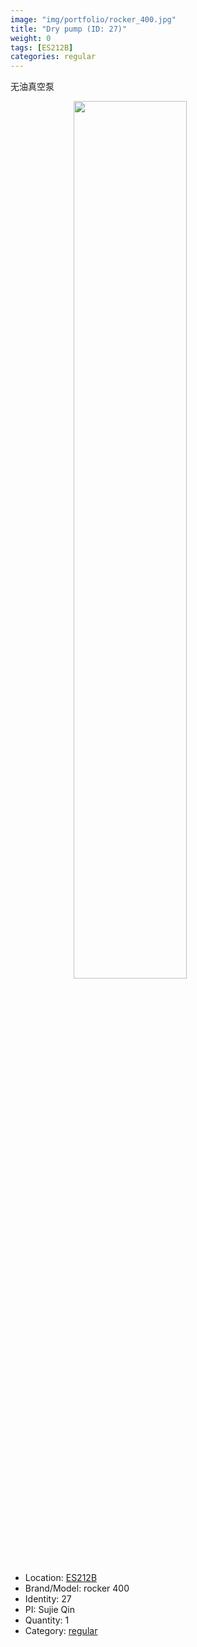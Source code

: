 ```yaml
---
image: "img/portfolio/rocker_400.jpg"
title: "Dry pump (ID: 27)"
weight: 0
tags: [ES212B]
categories: regular
---
```


无油真空泵

<!--more-->

<img src="../../img/portfolio/rocker_400.jpg" width="60%" style="display: block; margin: auto;">

- Location: [ES212B](../../tags/es212b)
- Brand/Model: rocker 400
- Identity: 27
- PI: Sujie Qin
- Quantity: 1
- Category: [regular](../../categories/regular)






